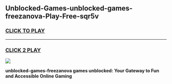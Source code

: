 
## Unblocked-Games-unblocked-games-freezanova-Play-Free-sqr5v
<h3>
<a href="https://premium76.site?title=unblocked-games-freezanova&ref=10A">CLICK TO PLAY</a></h3>
<hr>

<h3>
<a href="https://premium76.site?title=unblocked-games-freezanova&ref=10A">CLICK 2 PLAY</a>
  
</h3>

<a href="https://premium76.site?title=unblocked-games-freezanova&ref=10A"><img src="https://clearcache.store/games.png"></a>


**unblocked-games-freezanova games unblocked: Your Gateway to Fun and Accessible Online Gaming**
